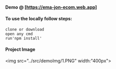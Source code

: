 #### Demo @ [https://ema-jon-ecom.web.app]

#### To use the locally follow steps:
  
```
clone or download 
open any cmd
run'npm install'
```
#### Project Image
<img src="../src/demoImg/1.PNG" width:"400px">

